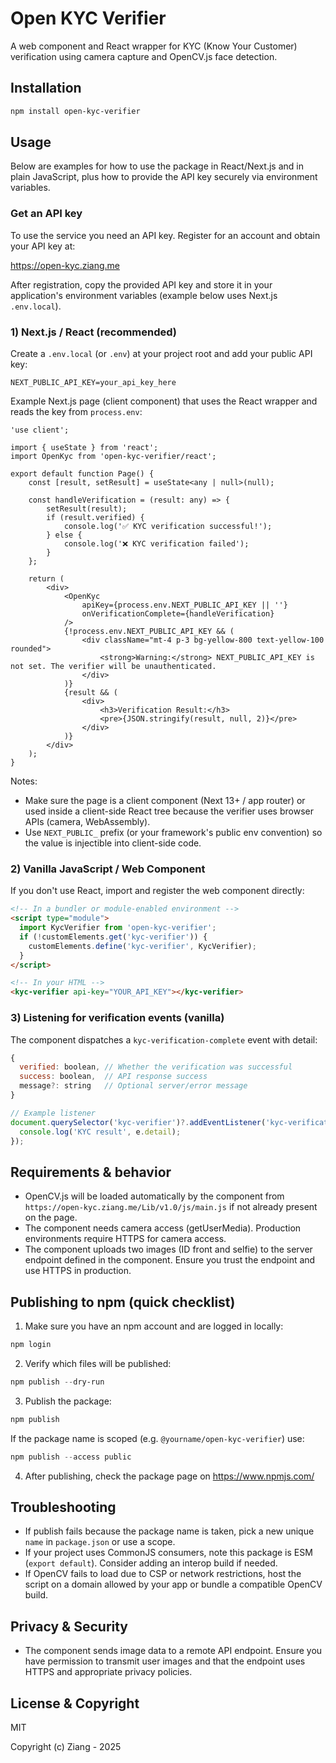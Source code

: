 # Open KYC Verifier

A web component and React wrapper for KYC (Know Your Customer) verification using camera capture and OpenCV.js face detection.

## Installation

```bash
npm install open-kyc-verifier
```

## Usage

Below are examples for how to use the package in React/Next.js and in plain JavaScript, plus how to provide the API key securely via environment variables.

### Get an API key

To use the service you need an API key. Register for an account and obtain your API key at:

https://open-kyc.ziang.me

After registration, copy the provided API key and store it in your application's environment variables (example below uses Next.js `.env.local`).

### 1) Next.js / React (recommended)

Create a `.env.local` (or `.env`) at your project root and add your public API key:

```
NEXT_PUBLIC_API_KEY=your_api_key_here
```

Example Next.js page (client component) that uses the React wrapper and reads the key from `process.env`:

```tsx
'use client';

import { useState } from 'react';
import OpenKyc from 'open-kyc-verifier/react';

export default function Page() {
    const [result, setResult] = useState<any | null>(null);

    const handleVerification = (result: any) => {
        setResult(result);
        if (result.verified) {
            console.log('✅ KYC verification successful!');
        } else {
            console.log('❌ KYC verification failed');
        }
    };

    return (
        <div>
            <OpenKyc
                apiKey={process.env.NEXT_PUBLIC_API_KEY || ''}
                onVerificationComplete={handleVerification}
            />
            {!process.env.NEXT_PUBLIC_API_KEY && (
                <div className="mt-4 p-3 bg-yellow-800 text-yellow-100 rounded">
                    <strong>Warning:</strong> NEXT_PUBLIC_API_KEY is not set. The verifier will be unauthenticated.
                </div>
            )}
            {result && (
                <div>
                    <h3>Verification Result:</h3>
                    <pre>{JSON.stringify(result, null, 2)}</pre>
                </div>
            )}
        </div>
    );
}
```

Notes:
- Make sure the page is a client component (Next 13+ / app router) or used inside a client-side React tree because the verifier uses browser APIs (camera, WebAssembly).
- Use `NEXT_PUBLIC_` prefix (or your framework's public env convention) so the value is injectible into client-side code.

### 2) Vanilla JavaScript / Web Component

If you don't use React, import and register the web component directly:

```html
<!-- In a bundler or module-enabled environment -->
<script type="module">
  import KycVerifier from 'open-kyc-verifier';
  if (!customElements.get('kyc-verifier')) {
    customElements.define('kyc-verifier', KycVerifier);
  }
</script>

<!-- In your HTML -->
<kyc-verifier api-key="YOUR_API_KEY"></kyc-verifier>
```

### 3) Listening for verification events (vanilla)

The component dispatches a `kyc-verification-complete` event with detail:

```javascript
{
  verified: boolean, // Whether the verification was successful
  success: boolean,  // API response success
  message?: string   // Optional server/error message
}

// Example listener
document.querySelector('kyc-verifier')?.addEventListener('kyc-verification-complete', (e) => {
  console.log('KYC result', e.detail);
});
```

## Requirements & behavior

- OpenCV.js will be loaded automatically by the component from `https://open-kyc.ziang.me/Lib/v1.0/js/main.js` if not already present on the page.
- The component needs camera access (getUserMedia). Production environments require HTTPS for camera access.
- The component uploads two images (ID front and selfie) to the server endpoint defined in the component. Ensure you trust the endpoint and use HTTPS in production.

## Publishing to npm (quick checklist)

1. Make sure you have an npm account and are logged in locally:

```powershell
npm login
```

2. Verify which files will be published:

```powershell
npm publish --dry-run
```

3. Publish the package:

```powershell
npm publish
```

If the package name is scoped (e.g. `@yourname/open-kyc-verifier`) use:

```powershell
npm publish --access public
```

4. After publishing, check the package page on https://www.npmjs.com/

## Troubleshooting

- If publish fails because the package name is taken, pick a new unique `name` in `package.json` or use a scope.
- If your project uses CommonJS consumers, note this package is ESM (`export default`). Consider adding an interop build if needed.
- If OpenCV fails to load due to CSP or network restrictions, host the script on a domain allowed by your app or bundle a compatible OpenCV build.

## Privacy & Security

- The component sends image data to a remote API endpoint. Ensure you have permission to transmit user images and that the endpoint uses HTTPS and appropriate privacy policies.

## License & Copyright

MIT

Copyright (c) Ziang - 2025